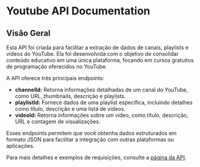 # Youtube API Documentation

## Visão Geral

Esta API foi criada para facilitar a extração de dados de canais, playlists e vídeos do YouTube. Ela foi desenvolvida com o objetivo de consolidar conteúdo educativo em uma única plataforma, focando em cursos gratuitos de programação oferecidos no YouTube.

A API oferece três principais endpoints:

- **channelId:** Retorna informações detalhadas de um canal do YouTube, como URL, thumbnails, descrição e playlists.
- **playlistId:** Fornece dados de uma playlist específica, incluindo detalhes como título, descrição e uma lista de vídeos.
- **videoId:** Retorna informações sobre um vídeo, como título, descrição, URL e contagem de visualizações.

Esses endpoints permitem que você obtenha dados estruturados em formato JSON para facilitar a integração com outras plataformas ou aplicações.

Para mais detalhes e exemplos de requisições, consulte a [página da API](https://script.google.com/macros/s/AKfycbxg4OUOTkfMcXBCB-hEcRs_dEFp087EcSWibYC_QZE/dev).

